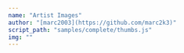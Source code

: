 ```yaml
---
name: "Artist Images"
author: "[marc2003](https://github.com/marc2k3)"
script_path: "samples/complete/thumbs.js"
img: ""
---
```

